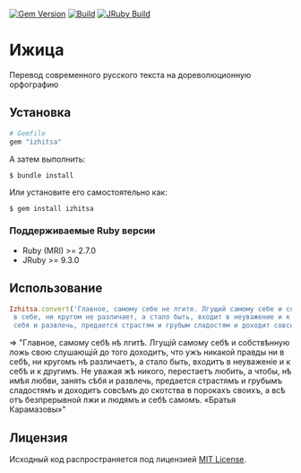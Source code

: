 [![Gem Version](https://badge.fury.io/rb/izhitsa.svg)](https://rubygems.org/gems/izhitsa)
[![Build](https://github.com/K0Hb/izhitsa/workflows/Build/badge.svg)](https://github.com/palkan/izhitsa/actions)
[![JRuby Build](https://github.com/K0Hb/izhitsa/workflows/JRuby%20Build/badge.svg)](https://github.com/K0Hb/izhitsa/actions)

# Ижица

Перевод современного русского текста на дореволюционную орфографию

## Установка

```ruby
# Gemfile
gem "izhitsa"
```
А затем выполнить:

    $ bundle install

Или установите его самостоятельно как:

    $ gem install izhitsa

### Поддерживаемые Ruby версии

- Ruby (MRI) >= 2.7.0
- JRuby >= 9.3.0


## Использование

```ruby
Izhitsa.convert('Главное, самому себе не лгите. Лгущий самому себе и собственную ложь свою слушающий до того доходит, что уж никакой правды ни
 в себе, ни кругом не различает, а стало быть, входит в неуважение и к себе и к другим. Не уважая же никого, перестает любить, а чтобы, не имея любви, занять
 себя и развлечь, предается страстям и грубым сладостям и доходит совсем до скотства в пороках своих, а все от беспрерывной лжи и людям и себе самом. «Братья Карамазовы»')
```

=> "Главное, самому себѣ нѣ лгитѣ. Лгущій самому себѣ и собствѣнную ложь свою слушающій до того доходитъ, что ужъ никакой правды ни в себѣ, ни кругомъ нѣ различаетъ, а стало быть, входитъ в неуваженіе и к себѣ и к другимъ. Не уважая жѣ никого, перестаетъ любить, а чтобы, нѣ имѣя любви, занять сѣбя и развлечь, предается страстямъ и грубымъ сладостямъ и доходитъ совсѣмъ до скотства в порокахъ своихъ, а всѣ отъ безпрерывной лжи и людямъ и себѣ самомъ. «Братья Карамазовы»"


## Лицензия

Исходный код распространяется под лицензией [MIT License](http://opensource.org/licenses/MIT).

